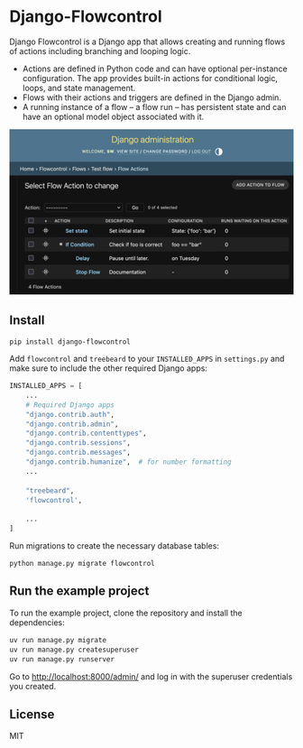 # Django-Flowcontrol

Django Flowcontrol is a Django app that allows creating and running flows of actions including branching and looping logic.

- Actions are defined in Python code and can have optional per-instance configuration. The app provides built-in actions for conditional logic, loops, and state management.
- Flows with their actions and triggers are defined in the Django admin.
- A running instance of a flow – a flow run – has persistent state and can have an optional model object associated with it.

![Flow action screenshot](./imgs/flow_actions.png)

## Install

    pip install django-flowcontrol

Add `flowcontrol` and `treebeard` to your `INSTALLED_APPS` in `settings.py` and make sure to include the other required Django apps:

```python
INSTALLED_APPS = [
    ...
    # Required Django apps
    "django.contrib.auth",
    "django.contrib.admin",
    "django.contrib.contenttypes",
    "django.contrib.sessions",
    "django.contrib.messages",
    "django.contrib.humanize",  # for number formatting
    ...

    "treebeard",
    'flowcontrol',

    ...
]
```

Run migrations to create the necessary database tables:

```
python manage.py migrate flowcontrol
```

## Run the example project

To run the example project, clone the repository and install the dependencies:

```bash
uv run manage.py migrate
uv run manage.py createsuperuser
uv run manage.py runserver
```

Go to [http://localhost:8000/admin/](http://localhost:8000/admin/) and log in with the superuser credentials you created.

## License

MIT
